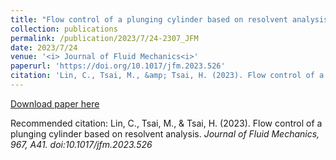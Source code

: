 ```yaml
---
title: "Flow control of a plunging cylinder based on resolvent analysis"
collection: publications
permalink: /publication/2023/7/24-2307_JFM
date: 2023/7/24
venue: '<i> Journal of Fluid Mechanics<i>'
paperurl: 'https://doi.org/10.1017/jfm.2023.526'
citation: 'Lin, C., Tsai, M., &amp; Tsai, H. (2023). Flow control of a plunging cylinder based on resolvent analysis. <i>Journal of Fluid Mechanics<i>, 967, A41. doi:10.1017/jfm.2023.526'
---
```


<a href='https://doi.org/10.1017/jfm.2023.526'>Download paper here</a>

Recommended citation: Lin, C., Tsai, M., & Tsai, H. (2023). Flow control of a plunging cylinder based on resolvent analysis. <i>Journal of Fluid Mechanics<i>, 967, A41. doi:10.1017/jfm.2023.526